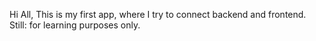 Hi All, 
This is my first app, where I try to connect backend and frontend.
Still: for learning purposes only.

